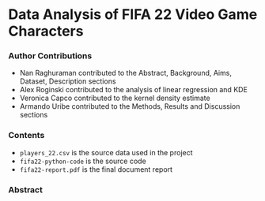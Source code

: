 # Data Analysis of FIFA 22 Video Game Characters

### Author Contributions
- Nan Raghuraman contributed to the Abstract, Background, Aims, Dataset, Description sections
- Alex Roginski contributed to the analysis of linear regression and KDE
- Veronica Capco contributed to the kernel density estimate
- Armando Uribe contributed to the Methods, Results and Discussion sections

### Contents
- `players_22.csv` is the source data used in the project
- `fifa22-python-code` is the source code
- `fifa22-report.pdf` is the final document report

### Abstract

